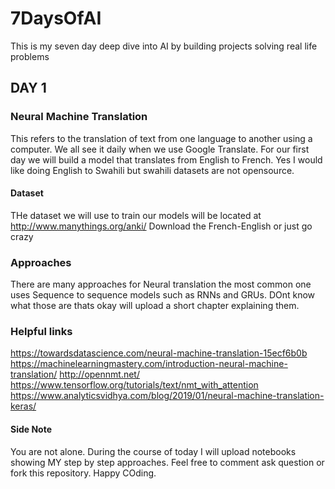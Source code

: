 # 7DaysOfAI
This is my seven day deep dive into AI by building projects solving real life problems
## DAY 1
### Neural Machine Translation
This refers to the translation of text from one language to another using a computer. We all see it daily when we use Google Translate. For our first day we will build a model that translates from English to French. Yes I would like doing English to Swahili but swahili datasets are not opensource. 

#### Dataset
THe dataset we will use to train our models will be located at
http://www.manythings.org/anki/
Download the French-English or just go crazy


### Approaches
There are many approaches for Neural translation the most common one uses Sequence to sequence models such as RNNs and GRUs. DOnt know what those are thats okay will upload a short chapter explaining them.

### Helpful links
https://towardsdatascience.com/neural-machine-translation-15ecf6b0b
https://machinelearningmastery.com/introduction-neural-machine-translation/
http://opennmt.net/
https://www.tensorflow.org/tutorials/text/nmt_with_attention
https://www.analyticsvidhya.com/blog/2019/01/neural-machine-translation-keras/

#### Side Note 
You are not alone. During the course of today I will upload notebooks showing MY step by step approaches. Feel free to comment ask question or fork this repository. Happy COding.
